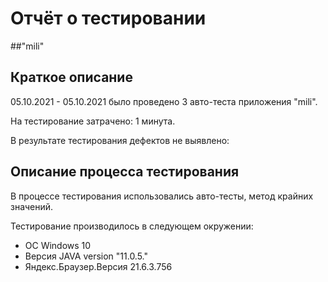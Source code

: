 # Отчёт о тестировании 
##"mili"

## Краткое описание

05.10.2021 - 05.10.2021 было проведено 3 авто-теста приложения "mili".

На тестирование затрачено: 1 минута.

В результате тестирования дефектов не выявлено:

## Описание процесса тестирования

В процессе тестирования использовались авто-тесты,
метод крайних значений.


Тестирование производилось в следующем окружении:
* OC Windows 10
* Версия JAVA version "11.0.5."
* Яндекс.Браузер.Версия 21.6.3.756 